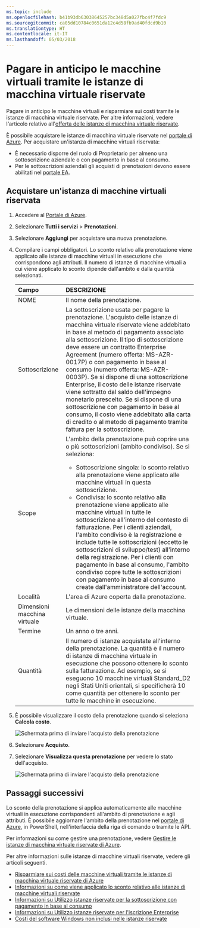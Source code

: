```yaml
---
ms.topic: include
ms.openlocfilehash: b41b93db63038645257bc348d5a027fbc4f7fdc9
ms.sourcegitcommit: ca05dd10784c0651da12c4d58fb9ad40fdcd9b10
ms.translationtype: HT
ms.contentlocale: it-IT
ms.lasthandoff: 05/03/2018
---
```

# <a name="prepay-for-virtual-machines-with-reserved-vm-instances"></a>Pagare in anticipo le macchine virtuali tramite le istanze di macchina virtuale riservate

Pagare in anticipo le macchine virtuali e risparmiare sui costi tramite le istanze di macchina virtuale riservate. Per altre informazioni, vedere l'articolo relativo all'[offerta delle istanze di macchina virtuale riservate](https://azure.microsoft.com/pricing/reserved-vm-instances/).

È possibile acquistare le istanze di macchina virtuale riservate nel [portale di Azure](https://portal.azure.com). Per acquistare un'istanza di macchine virtuali riservata:
-   È necessario disporre del ruolo di Proprietario per almeno una sottoscrizione aziendale o con pagamento in base al consumo.
-   Per le sottoscrizioni aziendali gli acquisti di prenotazioni devono essere abilitati nel [portale EA](https://ea.azure.com).

## <a name="buy-a-reserved-virtual-machine-instance"></a>Acquistare un'istanza di macchine virtuali riservata
1. Accedere al [Portale di Azure](https://portal.azure.com).
2. Selezionare **Tutti i servizi** > **Prenotazioni**.
3. Selezionare **Aggiungi** per acquistare una nuova prenotazione.
4. Compilare i campi obbligatori. Lo sconto relativo alla prenotazione viene applicato alle istanze di macchine virtuali in esecuzione che corrispondono agli attributi. Il numero di istanze di macchine virtuali a cui viene applicato lo sconto dipende dall'ambito e dalla quantità selezionati.

    | Campo      | DESCRIZIONE|
    |:------------|:--------------|
    |NOME        |Il nome della prenotazione.| 
    |Sottoscrizione|La sottoscrizione usata per pagare la prenotazione. L'acquisto delle istanze di macchina virtuale riservate viene addebitato in base al metodo di pagamento associato alla sottoscrizione. Il tipo di sottoscrizione deve essere un contratto Enterprise Agreement (numero offerta: MS-AZR-0017P) o con pagamento in base al consumo (numero offerta: MS-AZR-0003P). Se si dispone di una sottoscrizione Enterprise, il costo delle istanze riservate viene sottratto dal saldo dell'impegno monetario prescelto. Se si dispone di una sottoscrizione con pagamento in base al consumo, il costo viene addebitato alla carta di credito o al metodo di pagamento tramite fattura per la sottoscrizione.|    
    |Scope       |L'ambito della prenotazione può coprire una o più sottoscrizioni (ambito condiviso). Se si seleziona: <ul><li>Sottoscrizione singola: lo sconto relativo alla prenotazione viene applicato alle macchine virtuali in questa sottoscrizione. </li><li>Condivisa: lo sconto relativo alla prenotazione viene applicato alle macchine virtuali in tutte le sottoscrizione all'interno del contesto di fatturazione. Per i clienti aziendali, l'ambito condiviso è la registrazione e include tutte le sottoscrizioni (eccetto le sottoscrizioni di sviluppo/test) all'interno della registrazione. Per i clienti con pagamento in base al consumo, l'ambito condiviso copre tutte le sottoscrizioni con pagamento in base al consumo create dall'amministratore dell'account.</li></ul>|
    |Località    |L'area di Azure coperta dalla prenotazione.|    
    |Dimensioni macchina virtuale     |Le dimensioni delle istanze della macchina virtuale.|
    |Termine        |Un anno o tre anni.|
    |Quantità    |Il numero di istanze acquistate all'interno della prenotazione. La quantità è il numero di istanze di macchina virtuale in esecuzione che possono ottenere lo sconto sulla fatturazione. Ad esempio, se si eseguono 10 macchine virtuali Standard_D2 negli Stati Uniti orientali, si specificherà 10 come quantità per ottenere lo sconto per tutte le macchine in esecuzione. |
5. È possibile visualizzare il costo della prenotazione quando si seleziona **Calcola costo**.

    ![Schermata prima di inviare l'acquisto della prenotazione](./media/virtual-machines-buy-compute-reservations/virtualmachines-reservedvminstance-purchase.png)

6. Selezionare **Acquisto**.
7. Selezionare **Visualizza questa prenotazione** per vedere lo stato dell'acquisto.

    ![Schermata prima di inviare l'acquisto della prenotazione](./media/virtual-machines-buy-compute-reservations/virtualmachines-reservedvmInstance-submit.png)

## <a name="next-steps"></a>Passaggi successivi 
Lo sconto della prenotazione si applica automaticamente alle macchine virtuali in esecuzione corrispondenti all'ambito di prenotazione e agli attributi. È possibile aggiornare l'ambito della prenotazione nel [portale di Azure](https://portal.azure.com), in PowerShell, nell'interfaccia della riga di comando o tramite le API. 

Per informazioni su come gestire una prenotazione, vedere [Gestire le istanze di macchina virtuale riservate di Azure](../articles/billing/billing-manage-reserved-vm-instance.md).

Per altre informazioni sulle istanze di macchine virtuali riservate, vedere gli articoli seguenti.

- [Risparmiare sui costi delle macchine virtuali tramite le istanze di macchina virtuale riservate di Azure](../articles/billing/billing-save-compute-costs-reservations.md)
- [Informazioni su come viene applicato lo sconto relativo alle istanze di macchine virtuali riservate](../articles/billing/billing-understand-vm-reservation-charges.md)
- [Informazioni su Utilizzo istanze riservate per la sottoscrizione con pagamento in base al consumo](../articles/billing/billing-understand-reserved-instance-usage.md)
- [Informazioni su Utilizzo istanze riservate per l'iscrizione Enterprise](../articles/billing/billing-understand-reserved-instance-usage-ea.md)
- [Costi del software Windows non inclusi nelle istanze riservate](../articles/billing/billing-reserved-instance-windows-software-costs.md)